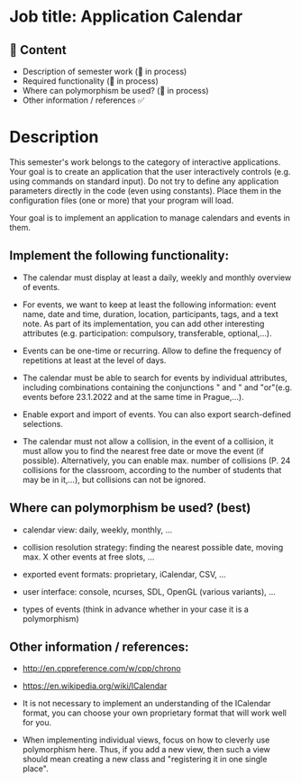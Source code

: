 # Job title: Application Calendar 

## 📃 Content

- Description of semester work (:construction: in process)
- Required functionality (:construction: in process)
- Where can polymorphism be used? (:construction: in process)
- Other information / references ✅

# Description

This semester's work belongs to the category of interactive applications. Your goal is to create an application that the user interactively controls (e.g. using commands on standard input). Do not try to define any application parameters directly in the code (even using constants). Place them in the configuration files (one or more) that your program will load.

Your goal is to implement an application to manage calendars and events in them.

## Implement the following functionality:

* The calendar must display at least a daily, weekly and monthly overview of events.

* For events, we want to keep at least the following information: event name, date and time, duration, location, participants, tags, and a text note. As part of its implementation, you can add other interesting attributes (e.g. participation: compulsory, transferable, optional,...).

* Events can be one-time or recurring. Allow to define the frequency of repetitions at least at the level of days.

* The calendar must be able to search for events by individual attributes, including combinations containing the conjunctions " and " and "or"(e.g. events before 23.1.2022 and at the same time in Prague,...).

* Enable export and import of events. You can also export search-defined selections.

* The calendar must not allow a collision, in the event of a collision, it must allow you to find the nearest free date or move the event (if possible). Alternatively, you can enable max. number of collisions (P. 24 collisions for the classroom, according to the number of students that may be in it,...), but collisions can not be ignored.

## Where can polymorphism be used? (best)

* calendar view: daily, weekly, monthly, …

* collision resolution strategy: finding the nearest possible date, moving max. X other events at free slots, …

* exported event formats: proprietary, iCalendar, CSV, …

* user interface: console, ncurses, SDL, OpenGL (various variants), …

* types of events (think in advance whether in your case it is a polymorphism)


## Other information / references:

* http://en.cppreference.com/w/cpp/chrono

* https://en.wikipedia.org/wiki/ICalendar

* It is not necessary to implement an understanding of the ICalendar format, you can choose your own proprietary format that will work well for you.

* When implementing individual views, focus on how to cleverly use polymorphism here. Thus, if you add a new view, then such a view should mean creating a new class and "registering it in one single place".
